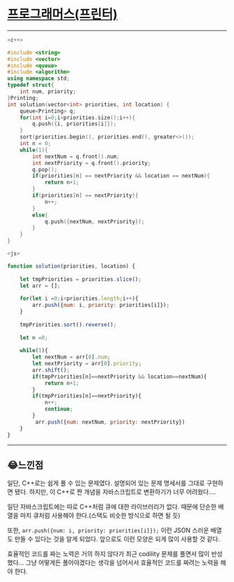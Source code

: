 # [프로그래머스(프린터)](https://programmers.co.kr/learn/courses/30/lessons/42587?language=javascript)

---

```c++
<c++>

#include <string>
#include <vector>
#include <queue>
#include <algorithm>
using namespace std;
typedef struct{
    int num, priority;
}Printing;
int solution(vector<int> priorities, int location) {
    queue<Printing> q;
    for(int i=0;i<priorities.size();i++){
        q.push({i, priorities[i]});
    }
    sort(priorities.begin(), priorities.end(), greater<>());
    int n = 0;
    while(1){
        int nextNum = q.front().num;
        int nextPriority = q.front().priority;
        q.pop();
        if(priorities[n] == nextPriority && location == nextNum){
            return n+1;
        }
        if(priorities[n] == nextPriority){
            n++;
        }
        else{
            q.push({nextNum, nextPriority});
        }
    }
}
```



```javascript
<js>

function solution(priorities, location) {
    
    let tmpPriorities = priorities.slice();
    let arr = [];
    
    for(let i =0;i<priorities.length;i++){
        arr.push({num: i, priority: priorities[i]});
    }
    
    tmpPriorities.sort().reverse();
    
    let n =0;
    
    while(1){
        let nextNum = arr[0].num;
        let nextPriority = arr[0].priority;
        arr.shift();
        if(tmpPriorities[n]==nextPriority && location==nextNum){
            return n+1;
        }
        if(tmpPriorities[n]==nextPriority){
            n++;
            continue;
        }
         arr.push({num: nextNum, priority: nextPriority})     
    }
}
```

---

## 😂느낀점

일단, C++로는 쉽게 풀 수 있는 문제였다. 설명되어 있는 문제 명세서를 그대로 구현하면 됐다. 하지만, 이 C++로 짠 개념을 자바스크립트로 변환하기가 너무 어려웠다....

일단 자바스크립트에는 따로 C++처럼 큐에 대한 라이브러리가 없다. 때문에 단순한 배열을 마치 큐처럼 사용해야 한다.(스택도 비슷한 방식으로 하면 될 듯) 

또한, `arr.push({num: i, priority: priorities[i]});` 이런 JSON 스러운 배열도 만들 수 있다는 것을 알게 되었다. 앞으로도 이런 모양은 되게 많이 사용할 것 같다.

효율적인 코드를 짜는 노력은 거의 하지 않다가 최근 codility 문제를 풀면서 많이 반성했다... 그냥 어떻게든 풀어야겠다는 생각을 넘어서서 효율적인 코드를 짜려는 노력을 해야 한다.

